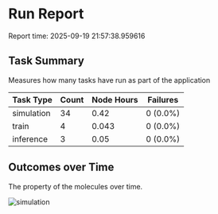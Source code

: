 # Run Report
Report time: 2025-09-19 21:57:38.959616

## Task Summary
Measures how many tasks have run as part of the application

| Task Type   |   Count |   Node Hours | Failures   |
|-------------|---------|--------------|------------|
| simulation  |      34 |        0.42  | 0 (0.0%)   |
| train       |       4 |        0.043 | 0 (0.0%)   |
| inference   |       3 |        0.05  | 0 (0.0%)   |

## Outcomes over Time
The property of the molecules over time.

![simulation](simulation-outputs.png)
